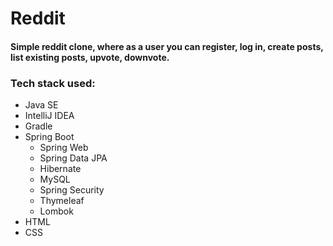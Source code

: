 # Reddit
#### Simple reddit clone, where as a user you can register, log in, create posts, list existing posts, upvote, downvote.

### Tech stack used:
- Java SE
- IntelliJ IDEA
- Gradle
- Spring Boot
   - Spring Web
   - Spring Data JPA
   - Hibernate
   - MySQL
   - Spring Security
   - Thymeleaf
   - Lombok
- HTML
- CSS

